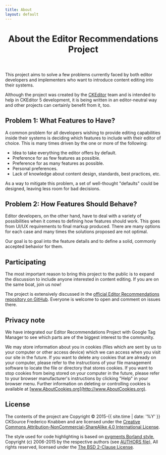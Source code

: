 ```yaml
---
title: About
layout: default
---
```


<header class="page-header">
	<h1>About the Editor Recommendations Project</h1>
</header>

This project aims to solve a few problems currently faced by both editor developers and implementers who want
to introduce content editing into their systems.

Although the project was created by the [CKEditor](http://ckeditor.com/) team and is intended to help in CKEditor 5 development, it is being written in an editor-neutral way and other projects can certainly benefit from it, too.

## Problem 1: What Features to Have?

A common problem for all developers wishing to provide editing capabilities inside their systems is deciding which features to include with their editor of choice. This is many times driven by the one or more of the following:

 * Idea to take everything the editor offers by default.
 * Preference for as few features as possible.
 * Preference for as many features as possible.
 * Personal preferences.
 * Lack of knowledge about content design, standards, best practices, etc.

As a way to mitigate this problem, a set of well-thought "defaults" could be designed, leaving less room for bad decisions.

## Problem 2: How Features Should Behave?

Editor developers, on the other hand, have to deal with a variety of possibilities when it comes to defining how features should work. This goes from UI/UX requirements to final markup produced. There are many options for each case and many times the solutions proposed are not optimal.

Our goal is to goal into the feature details and to define a solid, commonly accepted behavior for them.

## Participating

The most important reason to bring this project to the public is to expand the discussion to include anyone interested in content editing. If you are on the same boat, join us now!

The project is extensively discussed in the [official Editor Recommendations repository on GitHub](https://github.com/ckeditor/editor-recommendations). Everyone is welcome to open and comment on issues there.

## Privacy note

We have integrated our Editor Recommendations Project with Google Tag Manager to see which parts are of the biggest interest to the community.

We may store information about you in cookies (files which are sent by us to your computer or other access device) which we can access when you visit our site in the future. If you want to delete any cookies that are already on your computer, please refer to the instructions of your file management software to locate the file or directory that stores cookies. If you want to stop cookies from being stored on your computer in the future, please refer to your browser manufacturer's instructions by clicking "Help" in your browser menu. Further information on deleting or controlling cookies is available at [www.AboutCookies.org](http://www.AboutCookies.org).

## License

The contents of the project are Copyright © 2015-{{ site.time | date: '%Y' }} CKSource Frederico Knabben and are licensed under the [Creative Commons Attribution-NonCommercial-ShareAlike 4.0 International License](http://creativecommons.org/licenses/by-nc-sa/4.0/).

The style used for code highlighting is based on [pygments Borland style](http://pygments.org/), Copyright (c) 2006-2015 by the respective authors (see [AUTHORS file](https://bitbucket.org/birkenfeld/pygments-main/src/1942ca9ff6312400f8de7a5039c6aea6d111842a/AUTHORS)), All rights reserved, licensed under the [The BSD 2-Clause License](https://bitbucket.org/birkenfeld/pygments-main/src/1942ca9ff6312400f8de7a5039c6aea6d111842a/LICENSE).
